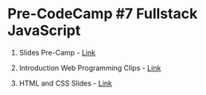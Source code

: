 # Pre-CodeCamp #7 Fullstack JavaScript

1. Slides Pre-Camp - [Link]()

2. Introduction Web Programming Clips - [Link]()

3. HTML and CSS Slides - [Link]()